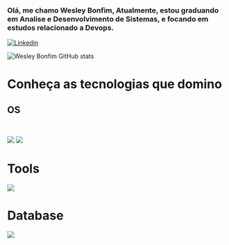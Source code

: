 

### Olá, me chamo Wesley Bonfim, Atualmente, estou graduando em Analise e Desenvolvimento de Sistemas, e focando em estudos relacionado a Devops.

[![Linkedin](https://img.shields.io/badge/LinkedIn-0077B5?style=for-the-badge&logo=linkedin&logoColor=white)](https://www.linkedin.com/in/wesley-bonfim-07095614b/)

![Wesley Bonfim GitHub stats](https://github-readme-stats.vercel.app/api?username=wesbonf&show_icons=true&theme=radical)

# Conheça as tecnologias que domino

## OS 


<div style="display: inline_block"><br/>

<img align="Linux" src="https://img.shields.io/badge/Linux-FCC624?style=for-the-badge&logo=linux&logoColor=black
"/>
<img align="Windows" src="https://img.shields.io/badge/Windows-0078D6?style=for-the-badge&logo=windows&logoColor=white
"/> 

# Tools

<img align="Git" src="https://img.shields.io/badge/GIT-E44C30?style=for-the-badge&logo=git&logoColor=white"/> 


# Database

<img align="Mysql" src="https://img.shields.io/badge/MySQL-00000F?style=for-the-badge&logo=mysql&logoColor=white"/> 


</div>



